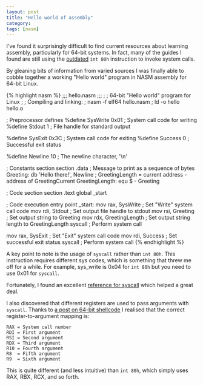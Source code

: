 ```yaml
---
layout: post
title: "Hello world of assembly"
category:
tags: [nasm]
---
```


I've found it surprisingly difficult to find current resources about learning
assembly, particularly for 64-bit systems. In fact, many of the guides I found
are still using the [outdated](http://stackoverflow.com/a/12806910) `int 80h`
instruction to invoke system calls.

By gleaning bits of information from varied sources I was finally able to
cobble together a working "Hello world" program in NASM assembly for 64-bit
Linux.

{% highlight nasm %}
;;; hello.nasm ;;;
;
; 64-bit "Hello world" program for Linux
;
; Compiling and linking:
;    nasm -f elf64 hello.nasm
;    ld -o hello hello.o

; Preprocessor defines
%define SysWrite  0x01    ; System call code for writing
%define Stdout    1       ; File handle for standard output

%define SysExit   0x3C    ; System call code for exiting
%define Success   0       ; Successful exit status

%define Newline   10      ; The newline character, '\n'

; Constants section
section .data
  ; Message to print as a sequence of bytes
  Greeting:       db 'Hello there!', Newline
  ; GreetingLength = current address - address of GreetingCurrent
  GreetingLength: equ $ - Greeting

; Code section
section .text
global _start

; Code execution entry point
_start:
  mov rax, SysWrite         ; Set "Write" system call code
  mov rdi, Stdout           ; Set output file handle to stdout
  mov rsi, Greeting         ; Set output string to Greeting
  mov rdx, GreetingLength   ; Set output string length to GreetingLength
  syscall                   ; Perform system call

  mov rax, SysExit          ; Set "Exit" system call code
  mov rdi, Success          ; Set successful exit status
  syscall                   ; Perform system call
{% endhighlight %}

A key point to note is the usage of `syscall` rather than `int 80h`. This
instruction requires different sys codes, which is something that threw me
off for a while. For example, sys_write is 0x04 for `int 80h` but you need to
use 0x01 for `syscall`.

Fortunately, I found an excellent
[reference for syscall](https://filippo.io/linux-syscall-table/)
which helped a great deal.

I also discovered that different registers are used to pass arguments with
`syscall`. Thanks to
[a post on 64-bit shellcode](http://codinguy.net/2013/09/30/execve-shellcode-64-bit/)
I realised that the correct register-to-argument mapping is:

    RAX = System call number
    RDI = First argument
    RSI = Second argument
    RDX = Third argument
    R10 = Fourth argument
    R8  = Fifth argument
    R9  = Sixth argument

This is quite different (and less intuitive) than `int 80h`, which simply uses
RAX, RBX, RCX, and so forth.
